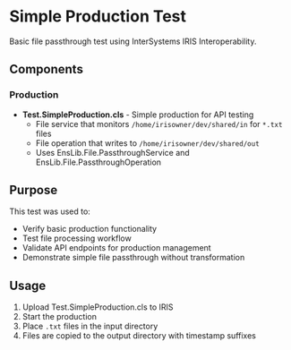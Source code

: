 # Simple Production Test

Basic file passthrough test using InterSystems IRIS Interoperability.

## Components

### Production
- **Test.SimpleProduction.cls** - Simple production for API testing
  - File service that monitors `/home/irisowner/dev/shared/in` for `*.txt` files
  - File operation that writes to `/home/irisowner/dev/shared/out`
  - Uses EnsLib.File.PassthroughService and EnsLib.File.PassthroughOperation

## Purpose
This test was used to:
- Verify basic production functionality
- Test file processing workflow
- Validate API endpoints for production management
- Demonstrate simple file passthrough without transformation

## Usage
1. Upload Test.SimpleProduction.cls to IRIS
2. Start the production
3. Place `.txt` files in the input directory
4. Files are copied to the output directory with timestamp suffixes
